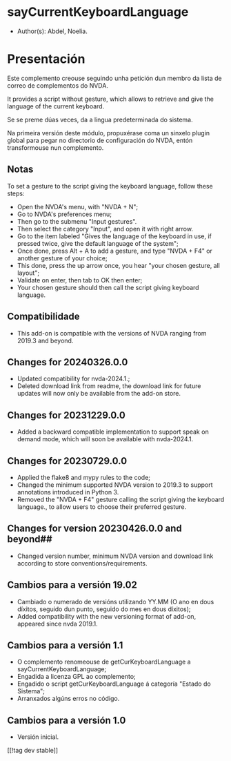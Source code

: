 # sayCurrentKeyboardLanguage #

* Author(s): Abdel, Noelia.

# Presentación #

Este complemento creouse seguindo unha petición dun membro da lista de
correo de complementos do NVDA.

It provides a script without gesture, which allows to retrieve and give the
language of the current keyboard.

Se se preme dúas veces, da a lingua predeterminada do sistema.

Na primeira versión deste módulo, propuxérase coma un sinxelo plugin global
para pegar no directorio de configuración do NVDA, entón transformouse nun
complemento.

## Notas ##

To set a gesture to the script giving the keyboard language, follow these
steps:

* Open the NVDA's menu, with "NVDA + N";
* Go to NVDA's preferences menu;
* Then go to the submenu "Input gestures".
* Then select the category "Input", and open it with right arrow.
* Go to the item labeled "Gives the language of the keyboard in use, if
  pressed twice, give the default language of the system";
* Once done, press Alt + A to add a gesture, and type "NVDA + F4" or another
  gesture of your choice;
* This done, press the up arrow once, you hear "your chosen gesture, all
  layout";
* Validate on enter, then tab to OK then enter;
* Your chosen gesture should then call the script giving keyboard language.

## Compatibilidade ##

* This add-on is compatible with the versions of NVDA ranging from 2019.3
  and beyond.

## Changes for 20240326.0.0

* Updated compatibility for nvda-2024.1.;
* Deleted download link from readme, the download link for future updates
  will now only be available from the add-on store.

## Changes for 20231229.0.0 ##

* Added a backward compatible implementation to support speak on demand
  mode, which will soon be available with nvda-2024.1.

## Changes for 20230729.0.0 ##

* Applied the flake8 and mypy rules to the code;
* Changed the minimum supported NVDA version to 2019.3 to support
  annotations introduced in Python 3.
* Removed the "NVDA + F4" gesture calling the script giving the keyboard
  language., to allow users to choose their preferred gesture.

## Changes for version 20230426.0.0 and beyond##

* Changed version number, minimum NVDA version and download link according
  to store conventions/requirements.

## Cambios para a versión 19.02 ##

* Cambiado o numerado de versións utilizando YY.MM (O ano en dous díxitos,
  seguido dun punto, seguido do mes en dous díxitos);
* Added compatibility with the new versioning format of add-on, appeared
  since nvda 2019.1.

## Cambios para a versión 1.1 ##

* O complemento renomeouse de getCurKeyboardLanguage a
  sayCurrentKeyboardLanguage;
* Engadida a licenza GPL ao complemento;
* Engadido o script getCurKeyboardLanguage á categoría "Estado do Sistema";
* Arranxados algúns erros no código.

## Cambios para a versión 1.0 ##

* Versión inicial.

[[!tag dev stable]]
